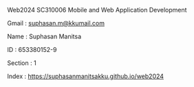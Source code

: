 Web2024
SC310006 Mobile and Web Application Development

Gmail : suphasan.m@kkumail.com

Name : Suphasan Manitsa

ID : 653380152-9

Section : 1

Index : https://suphasanmanitsakku.github.io/web2024